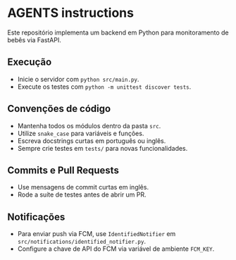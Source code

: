 # AGENTS instructions

Este repositório implementa um backend em Python para monitoramento de bebês via FastAPI.

## Execução
- Inicie o servidor com `python src/main.py`.
- Execute os testes com `python -m unittest discover tests`.

## Convenções de código
- Mantenha todos os módulos dentro da pasta `src`.
- Utilize `snake_case` para variáveis e funções.
- Escreva docstrings curtas em português ou inglês.
- Sempre crie testes em `tests/` para novas funcionalidades.

## Commits e Pull Requests
- Use mensagens de commit curtas em inglês.
- Rode a suíte de testes antes de abrir um PR.

## Notificações
- Para enviar push via FCM, use `IdentifiedNotifier` em `src/notifications/identified_notifier.py`.
- Configure a chave de API do FCM via variável de ambiente `FCM_KEY`.
